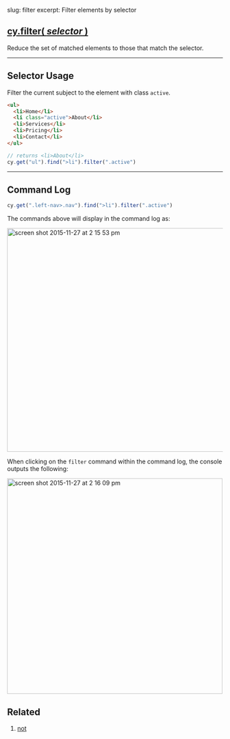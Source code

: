 slug: filter
excerpt: Filter elements by selector

## [cy.filter( *selector* )](#selector-usage)

Reduce the set of matched elements to those that match the selector.

***

## Selector Usage

Filter the current subject to the element with class `active`.

```html
<ul>
  <li>Home</li>
  <li class="active">About</li>
  <li>Services</li>
  <li>Pricing</li>
  <li>Contact</li>
</ul>
```

```javascript
// returns <li>About</li>
cy.get("ul").find(">li").filter(".active")
```

***

## Command Log

```javascript
cy.get(".left-nav>.nav").find(">li").filter(".active")
```

The commands above will display in the command log as:

<img width="522" alt="screen shot 2015-11-27 at 2 15 53 pm" src="https://cloud.githubusercontent.com/assets/1271364/11447263/7176e824-9511-11e5-93cc-fa10b3b94482.png">

When clicking on the `filter` command within the command log, the console outputs the following:

<img width="503" alt="screen shot 2015-11-27 at 2 16 09 pm" src="https://cloud.githubusercontent.com/assets/1271364/11447266/74b643a4-9511-11e5-8b42-6f6dfbdfb2a8.png">

## Related
1. [not](http://on.cypress.io/api/not)